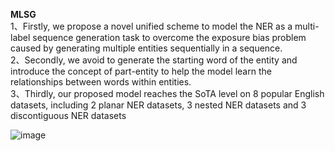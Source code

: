 **MLSG**    
1、Firstly, we propose a novel unified scheme to model the NER as a multi-label sequence generation task to overcome the exposure bias problem
caused by generating multiple entities sequentially in a sequence.  
2、Secondly, we avoid to generate the starting word of the entity and introduce the concept of part-entity to help the model learn the relationships
between words within entities.  
3、Thirdly, our proposed model reaches the SoTA level on 8 popular English datasets, including 2 planar NER datasets, 3 nested NER datasets and 3 discontiguous NER datasets    




![image](https://github.com/YuhongLIN4131/MYAI/structural.png)
